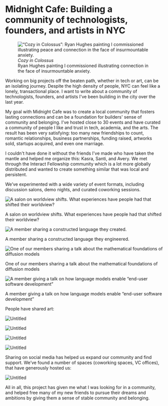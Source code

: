 # Midnight Cafe: Building a community of technologists, founders, and artists in NYC

<figure>
    <img src="Midnight%20Cafe%20Building%20a%20community%20of%20technologist%20e60132e9a56e40a3bb6203853264a0bc/Untitled.png"
         alt="“Cozy in Colossus”:
Ryan Hughes painting I commissioned illustrating peace and connection in the face of insurmountable anxiety.">
    <figcaption><i>Cozy in Colossus</i><br/>
        Ryan Hughes painting I commissioned illustrating connection in the face of insurmountable anxiety.</figcaption>
</figure>

Working on big projects off the beaten path, whether in tech or art, can be an isolating journey. Despite the high density of people, NYC can feel like a lonely, transactional place. I want to write about a community of technologists, founders, and artists I've been building in the city over the last year. 

My goal with Midnight Cafe was to create a local community that fosters lasting connections and can be a foundation for builders' sense of community and belonging. I've hosted close to 30 events and have curated a community of people I like and trust in tech, academia, and the arts. The result has been very satisfying: too many new friendships to count, romantic relationships, business partnerships, funding raised, artworks sold, startups acquired, and even one marriage.

I couldn't have done it without the friends I've made who have taken the mantle and helped me organize this: Kasra, Santi, and Avery. We met through the Interact Fellowship community which is a lot more globally distributed and wanted to create something similar that was local and persistent. 

We’ve experimented with a wide variety of event formats, including discussion salons, demo nights, and curated coworking sessions.

![A salon on worldview shifts. What experiences have people had that shifted their worldview?](Midnight%20Cafe%20Building%20a%20community%20of%20technologist%20e60132e9a56e40a3bb6203853264a0bc/Untitled%201.png)

A salon on worldview shifts. What experiences have people had that shifted their worldview?

![A member sharing a constructed language they created.](Midnight%20Cafe%20Building%20a%20community%20of%20technologist%20e60132e9a56e40a3bb6203853264a0bc/Untitled%202.png)

A member sharing a constructed language they engineered.

![One of our members sharing a talk about the mathematical foundations of diffusion models](Midnight%20Cafe%20Building%20a%20community%20of%20technologist%20e60132e9a56e40a3bb6203853264a0bc/Untitled.jpeg)

One of our members sharing a talk about the mathematical foundations of diffusion models

![A member giving a talk on how language models enable “end-user software development”](Midnight%20Cafe%20Building%20a%20community%20of%20technologist%20e60132e9a56e40a3bb6203853264a0bc/Untitled%201.jpeg)

A member giving a talk on how language models enable “end-user software development”

People have shared art:

![Untitled](Midnight%20Cafe%20Building%20a%20community%20of%20technologist%20e60132e9a56e40a3bb6203853264a0bc/Untitled%203.png)

![Untitled](Midnight%20Cafe%20Building%20a%20community%20of%20technologist%20e60132e9a56e40a3bb6203853264a0bc/Untitled%204.png)

![Untitled](Midnight%20Cafe%20Building%20a%20community%20of%20technologist%20e60132e9a56e40a3bb6203853264a0bc/Untitled%203.jpeg)

![Untitled](Midnight%20Cafe%20Building%20a%20community%20of%20technologist%20e60132e9a56e40a3bb6203853264a0bc/Untitled%204.jpeg)

Sharing on social media has helped us expand our community and find support. We’ve found a number of spaces (coworking spaces, VC offices), that have generously hosted us:

![Untitled](Midnight%20Cafe%20Building%20a%20community%20of%20technologist%20e60132e9a56e40a3bb6203853264a0bc/Untitled%205.png)

All in all, this project has given me what I was looking for in a community, and helped free many of my new friends to pursue their dreams and ambitions by giving them a sense of stable community and belonging.